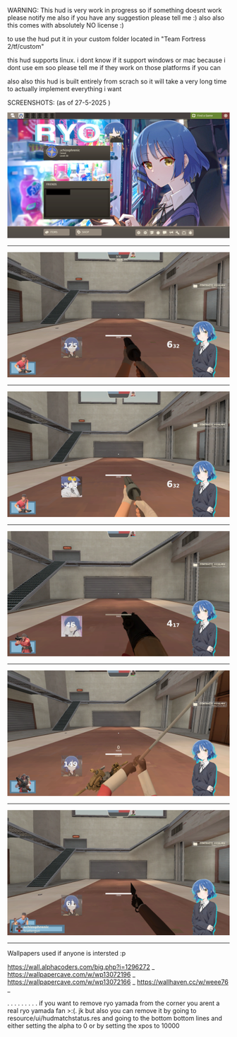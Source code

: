 WARNING: This hud is very work in progress so if something doesnt work please notify me
also if you have any suggestion please tell me :)
also also this comes with absolutely NO license :)



to use the hud put it in your custom folder located in "Team Fortress 2/tf/custom"



this hud supports linux. i dont know if it support windows or mac because i dont use em soo  please tell me if they work on those platforms if you can

also also this hud is built entirely from scrach so it will take a very long time to actually implement everything i want


SCREENSHOTS:   (as of 27-5-2025 )

![Image couldn't be loaded](Screenshot_1.png)

__________________________


![Image couldn't be loaded](Screenshot_2.png)

__________________________

![Image couldn't be loaded](Screenshot_3.png)

____________________________

![Image couldn't be loaded](Screenshot_4.png)

______________________________

![Image couldn't be loaded](Screenshot_5.png)

______________________________

![Image couldn't be loaded](Screenshot_6.png)

______________________________












Wallpapers used if anyone is intersted :p

https://wall.alphacoders.com/big.php?i=1296272
_
https://wallpapercave.com/w/wp13072196
_
https://wallpapercave.com/w/wp13072166
_
https://wallhaven.cc/w/weee76
_









.
.
.
.
.
.
.
.
.
if you want to remove ryo yamada from the corner you arent a real ryo yamada fan >:(.  jk  but also you can remove it by going to resource/ui/hudmatchstatus.res   and  going to the bottom bottom lines  and either setting the alpha to 
0 or by setting the xpos to 10000  

